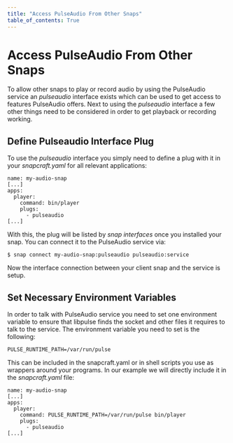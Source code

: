 ```yaml
---
title: "Access PulseAudio From Other Snaps"
table_of_contents: True
---
```


# Access PulseAudio From Other Snaps

To allow other snaps to play or record audio by using the PulseAudio service
an *pulseaudio* interface exists which can be used to get access to features
PulseAudio offers. Next to using the *pulseaudio* interface a few other things
need to be considered in order to get playback or recording working.

## Define Pulseaudio Interface Plug

To use the *pulseaudio* interface you simply need to define a plug with it
in your *snapcraft.yaml* for all relevant applications:

```
name: my-audio-snap
[...]
apps:
  player:
    command: bin/player
    plugs:
      - pulseaudio
[...]
```

With this, the plug will be listed by *snap interfaces* once you installed your
snap. You can connect it to the PulseAudio service via:

```
$ snap connect my-audio-snap:pulseaudio pulseaudio:service
```

Now the interface connection between your client snap and the service is setup.

## Set Necessary Environment Variables

In order to talk with PulseAudio service you need to set one environment variable
to ensure that libpulse finds the socket and other files it requires to talk to
the service. The environment variable you need to set is the following:

```
PULSE_RUNTIME_PATH=/var/run/pulse
```

This can be included in the snapcraft.yaml or in shell scripts you use as wrappers
around your programs. In our example we will directly include it in the *snapcraft.yaml* file:

```
name: my-audio-snap
[...]
apps:
  player:
    command: PULSE_RUNTIME_PATH=/var/run/pulse bin/player
    plugs:
      - pulseaudio
[...]
```
